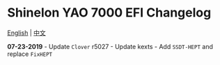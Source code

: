 # Shinelon YAO 7000 EFI Changelog

[English](Changelog.md) | [中文](Changelog_CN.md)

**07-23-2019**
    - Update `Clover` r5027
    - Update kexts
    - Add `SSDT-HEPT` and replace  `FixHEPT`
